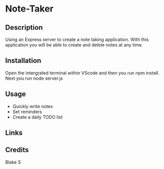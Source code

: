# Note-Taker

## Description 
Using an Express server to create a note taking application. With this application you will be able to create and delete notes at any time.

## Installation  
Open the intergrated terminal within VScode and then you run npm install. Next you run node server.js

## Usage
* Quickly write notes
* Set reminders 
* Create a daily TODO list

## Links


## Credits 
 Blake S 